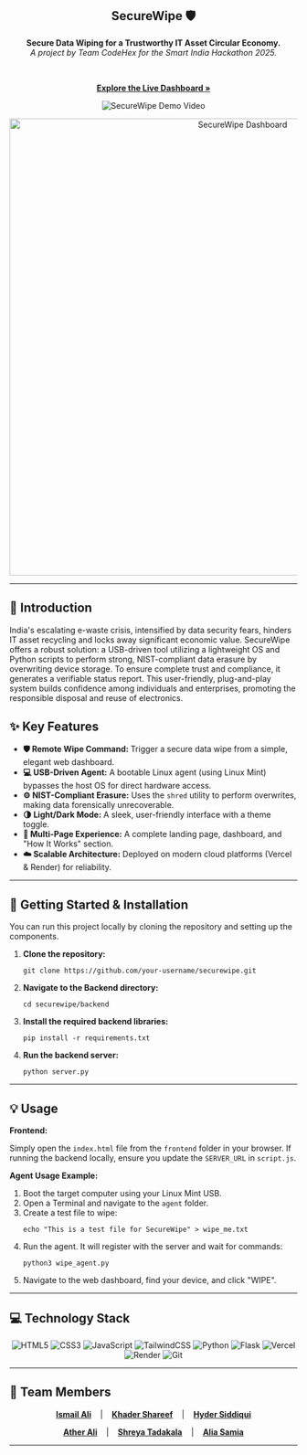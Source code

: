 <html>
<div>
<article>
<div align="center">
<h1>SecureWipe 🛡️</h1>
<p>
<strong>Secure Data Wiping for a Trustworthy IT Asset Circular Economy.</strong>
<br />
<em>A project by Team CodeHex for the Smart India Hackathon 2025.</em>
</p>
<br>
 <p>
        <a href="https://secur-ewipe.vercel.app/"><strong>Explore the Live Dashboard »</strong></a>
</p>
<p>
<img src="https://github.com/KHADERSHAREEF19/securewipe/blob/main/securewipe-demo.gif?raw=true" alt="SecureWipe Demo Video"/>
</p>
<img src="securewipe-dashboard.png" alt="SecureWipe Dashboard" width="800"/>
</div>
<hr>
        <h2>📄 Introduction</h2>
        <p>
            India's escalating e-waste crisis, intensified by data security fears, hinders IT asset recycling and locks away significant economic value. SecureWipe offers a robust solution: a USB-driven tool utilizing a lightweight OS and Python scripts to perform strong, NIST-compliant data erasure by overwriting device storage. To ensure complete trust and compliance, it generates a verifiable status report. This user-friendly, plug-and-play system builds confidence among individuals and enterprises, promoting the responsible disposal and reuse of electronics.
        </p>
        <h2>✨ Key Features</h2>
        <ul>
            <li><strong>🛡️ Remote Wipe Command:</strong> Trigger a secure data wipe from a simple, elegant web dashboard.</li>
            <li><strong>💻 USB-Driven Agent:</strong> A bootable Linux agent (using Linux Mint) bypasses the host OS for direct hardware access.</li>
            <li><strong>⚙️ NIST-Compliant Erasure:</strong> Uses the <code>shred</code> utility to perform overwrites, making data forensically unrecoverable.</li>
            <li><strong>🌗 Light/Dark Mode:</strong> A sleek, user-friendly interface with a theme toggle.</li>
            <li><strong>📄 Multi-Page Experience:</strong> A complete landing page, dashboard, and "How It Works" section.</li>
            <li><strong>☁️ Scalable Architecture:</strong> Deployed on modern cloud platforms (Vercel & Render) for reliability.</li>
        </ul>
        <hr>
        <h2>🚀 Getting Started & Installation</h2>
        <p>
            You can run this project locally by cloning the repository and setting up the components.
        </p>
        <ol>
            <li>
                <strong>Clone the repository:</strong>
                <pre><code>git clone https://github.com/your-username/securewipe.git</code></pre>
            </li>
            <li>
                <strong>Navigate to the Backend directory:</strong>
                <pre><code>cd securewipe/backend</code></pre>
            </li>
            <li>
                <strong>Install the required backend libraries:</strong>
                <pre><code>pip install -r requirements.txt</code></pre>
            </li>
             <li>
                <strong>Run the backend server:</strong>
                <pre><code>python server.py</code></pre>
            </li>
        </ol>
        <hr>
        <h2>💡 Usage</h2>
        <p><strong>Frontend:</strong></p>
        <p>Simply open the <code>index.html</code> file from the <code>frontend</code> folder in your browser. If running the backend locally, ensure you update the <code>SERVER_URL</code> in <code>script.js</code>.</p>
        <p><strong>Agent Usage Example:</strong></p>
        <ol>
            <li>Boot the target computer using your Linux Mint USB.</li>
            <li>Open a Terminal and navigate to the <code>agent</code> folder.</li>
            <li>Create a test file to wipe: <pre><code>echo "This is a test file for SecureWipe" > wipe_me.txt</code></pre></li>
            <li>Run the agent. It will register with the server and wait for commands: <pre><code>python3 wipe_agent.py</code></pre></li>
            <li>Navigate to the web dashboard, find your device, and click "WIPE".</li>
        </ol>
        <hr>
        <h2>💻 Technology Stack</h2>
        <p align="center">
          <img src="https://img.shields.io/badge/html5-%23E34F26.svg?style=for-the-badge&logo=html5&logoColor=white" alt="HTML5"/>
          <img src="https://img.shields.io/badge/css3-%231572B6.svg?style=for-the-badge&logo=css3&logoColor=white" alt="CSS3"/>
          <img src="https://img.shields.io/badge/javascript-%23323330.svg?style=for-the-badge&logo=javascript&logoColor=%23F7DF1E" alt="JavaScript"/>
          <img src="https://img.shields.io/badge/tailwindcss-%2338B2AC.svg?style=for-the-badge&logo=tailwind-css&logoColor=white" alt="TailwindCSS"/>
          <img src="https://img.shields.io/badge/python-3670A0?style=for-the-badge&logo=python&logoColor=ffdd54" alt="Python"/>
          <img src="https://img.shields.io/badge/flask-%23000.svg?style=for-the-badge&logo=flask&logoColor=white" alt="Flask"/>
          <img src="https://img.shields.io/badge/vercel-%23000.svg?style=for-the-badge&logo=vercel&logoColor=white" alt="Vercel"/>
          <img src="https://img.shields.io/badge/Render-%46E3B7.svg?style=for-the-badge&logo=render&logoColor=white" alt="Render"/>
          <img src="https://img.shields.io/badge/git-%23F05033.svg?style=for-the-badge&logo=git&logoColor=white" alt="Git"/>
        </p>
        <hr>
        <h2>👥 Team Members</h2>
        <div align="center">
          <p>
            <a href="https://github.com/ismailali025"><strong>Ismail Ali</strong></a>
            &nbsp;&nbsp;&nbsp;|&nbsp;&nbsp;&nbsp;
            <a href="https://github.com/KHADERSHAREEF19"><strong>Khader Shareef</strong></a>
            &nbsp;&nbsp;&nbsp;|&nbsp;&nbsp;&nbsp;
            <a href="https://github.com/hydxr"><strong>Hyder Siddiqui</strong></a>
          </p>
          <p>
            <a href="https://github.com/SyedAther-ali"><strong>Ather Ali</strong></a>
            &nbsp;&nbsp;&nbsp;|&nbsp;&nbsp;&nbsp;
            <a href="https://github.com/Shreya242005"><strong>Shreya Tadakala</strong></a>
            &nbsp;&nbsp;&nbsp;|&nbsp;&nbsp;&nbsp;
            <a href="https://github.com/aliasyeda"><strong>Alia Samia</strong></a>
          </p>
        </div>
    </article>
    <footer>
        <hr>
    </footer>
</html>

